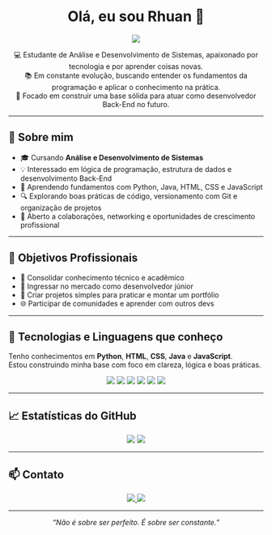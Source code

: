 <h1 align="center">Olá, eu sou Rhuan 👋</h1>

<p align="center">
  <img src="https://readme-typing-svg.herokuapp.com?font=Fira+Code&size=22&pause=1000&color=00F7FF&center=true&vCenter=true&width=435&lines= Desenvolvedor+Back-End+em+Formação" />
</p>

<p align="center">
  💻 Estudante de Análise e Desenvolvimento de Sistemas, apaixonado por tecnologia e por aprender coisas novas.<br>
  📚 Em constante evolução, buscando entender os fundamentos da programação e aplicar o conhecimento na prática.<br>
  🚀 Focado em construir uma base sólida para atuar como desenvolvedor Back-End no futuro.
</p>

---

## 🧠 Sobre mim

- 🎓 Cursando **Análise e Desenvolvimento de Sistemas**  
- 💡 Interessado em lógica de programação, estrutura de dados e desenvolvimento Back-End  
- 📘 Aprendendo fundamentos com Python, Java, HTML, CSS e JavaScript  
- 🔍 Explorando boas práticas de código, versionamento com Git e organização de projetos  
- 🤝 Aberto a colaborações, networking e oportunidades de crescimento profissional  

---

## 🎯 Objetivos Profissionais

- 📌 Consolidar conhecimento técnico e acadêmico  
- 💼 Ingressar no mercado como desenvolvedor júnior  
- 🧪 Criar projetos simples para praticar e montar um portfólio  
- 🌐 Participar de comunidades e aprender com outros devs  

---

## 🧰 Tecnologias e Linguagens que conheço

Tenho conhecimentos em **Python**, **HTML**, **CSS**, **Java** e **JavaScript**.  
Estou construindo minha base com foco em clareza, lógica e boas práticas.

<div align="center">
  <img src="https://img.shields.io/badge/-Python-3776AB?style=for-the-badge&logo=python&logoColor=white"/>
  <img src="https://img.shields.io/badge/-HTML5-E34F26?style=for-the-badge&logo=html5&logoColor=white"/>
  <img src="https://img.shields.io/badge/-CSS3-1572B6?style=for-the-badge&logo=css3&logoColor=white"/>
  <img src="https://img.shields.io/badge/-Java-007396?style=for-the-badge&logo=java&logoColor=white"/>
  <img src="https://img.shields.io/badge/-JavaScript-F7DF1E?style=for-the-badge&logo=javascript&logoColor=black"/>
  <img src="https://img.shields.io/badge/-Git-F05032?style=for-the-badge&logo=git&logoColor=white"/>
</div>

---

## 📈 Estatísticas do GitHub

<div align="center">
  <img src="https://github-readme-stats.vercel.app/api?username=Rihuan-SH&show_icons=true&theme=radical" />
  <img src="https://github-readme-streak-stats.herokuapp.com/?user=Rihuan-SH&theme=radical" />
</div>

---

## 📫 Contato

<div align="center">
  <a href="https://www.linkedin.com/in/rhuan-silva01" target="_blank">
    <img src="https://img.shields.io/badge/-LinkedIn-0A66C2?style=for-the-badge&logo=linkedin&logoColor=white"/>
  </a>
  <a href="mailto:rhuanleague2016@hotmail.com">
    <img src="https://img.shields.io/badge/-Email-D14836?style=for-the-badge&logo=gmail&logoColor=white"/>
  </a>
</div>

---

<p align="center">
  <em>“Não é sobre ser perfeito. É sobre ser constante.”</em>
</p>
